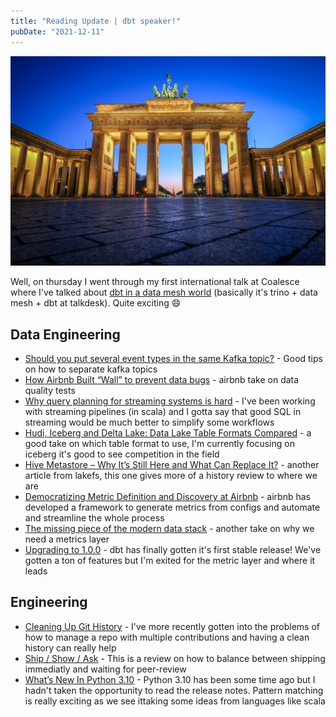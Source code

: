 ```yaml
---
title: "Reading Update | dbt speaker!"
pubDate: "2021-12-11"
---
```


![Photo by Florian Wehde on Unsplash](./berlin.jpeg)

Well, on thursday I went through my first international talk at Coalesce where I've talked about [dbt in a data mesh world](https://coalesce.getdbt.com/talks/dbt-in-a-data-mesh-world/) (basically it's trino + data mesh + dbt at talkdesk). Quite exciting 😄

## Data Engineering

- [Should you put several event types in the same Kafka topic?](https://martin.kleppmann.com/2018/01/18/event-types-in-kafka-topic.html) - Good tips on how to separate kafka topics
- [How Airbnb Built “Wall” to prevent data bugs](https://scribe.rip/airbnb-engineering/how-airbnb-built-wall-to-prevent-data-bugs-ad1b081d6e8f) - airbnb take on data quality tests
- [Why query planning for streaming systems is hard](https://www.scattered-thoughts.net/writing/why-query-planning-for-streaming-systems-is-hard) - I've been working with streaming pipelines (in scala) and I gotta say that good SQL in streaming would be much better to simplify some workflows
- [Hudi, Iceberg and Delta Lake: Data Lake Table Formats Compared](https://lakefs.io/hudi-iceberg-and-delta-lake-data-lake-table-formats-compared/) - a good take on which table format to use, I'm currently focusing on iceberg it's good to see competition in the field
- [Hive Metastore – Why It’s Still Here and What Can Replace It?](https://lakefs.io/hive-metastore-why-its-still-here-and-what-can-replace-it/) - another article from lakefs, this one gives more of a history review to where we are
- [Democratizing Metric Definition and Discovery at Airbnb](https://www.youtube.com/watch?v=rpgBge-qJnM) - airbnb has developed a framework to generate metrics from configs and automate and streamline the whole process
- [The missing piece of the modern data stack](https://benn.substack.com/p/metrics-layer) - another take on why we need a metrics layer
- [Upgrading to 1.0.0](https://docs.getdbt.com/docs/guides/migration-guide/upgrading-to-1-0-0) - dbt has finally gotten it's first stable release! We've gotten a ton of features but I'm exited for the metric layer and where it leads

## Engineering

- [Cleaning Up Git History](https://blog.sulami.xyz/posts/cleaning-up-git-history/) - I've more recently gotten into the problems of how to manage a repo with multiple contributions and having a clean history can really help
- [Ship / Show / Ask](https://martinfowler.com/articles/ship-show-ask.html) - This is a review on how to balance between shipping immediatly and waiting for peer-review
- [What’s New In Python 3.10](https://docs.python.org/3/whatsnew/3.10.html) - Python 3.10 has been some time ago but I hadn't taken the opportunity to read the release notes. Pattern matching is really exciting as we see ittaking some ideas from languages like scala
